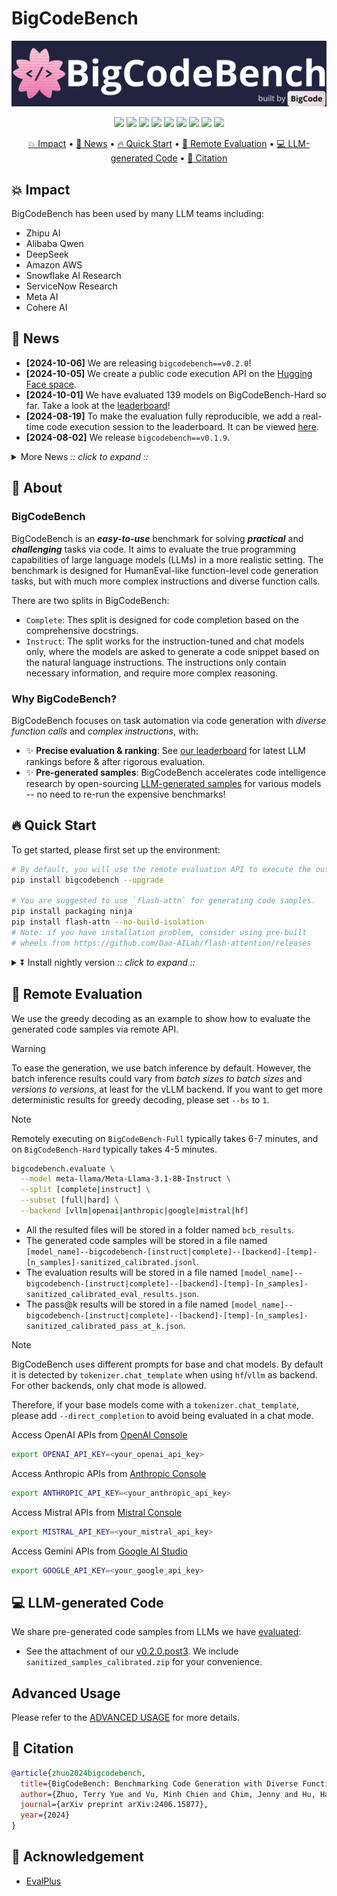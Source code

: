 # BigCodeBench
<center>
<img src="https://github.com/bigcode-bench/bigcode-bench.github.io/blob/main/asset/bigcodebench_banner.svg?raw=true" alt="BigCodeBench">
</center>

<p align="center">
    <a href="https://huggingface.co/spaces/bigcode/bigcodebench-leaderboard"><img src="https://img.shields.io/badge/🤗&nbsp&nbsp%F0%9F%8F%86-leaderboard-%23ff8811"></a>
    <a href="https://huggingface.co/collections/bigcode/bigcodebench-666ed21a5039c618e608ab06"><img src="https://img.shields.io/badge/🤗-collection-pink"></a>
    <a href="https://bigcode-bench.github.io/"><img src="https://img.shields.io/badge/%F0%9F%8F%86-website-8A2BE2"></a>
    <a href="https://arxiv.org/abs/2406.15877"><img src="https://img.shields.io/badge/arXiv-2406.15877-b31b1b.svg"></a>
    <a href="https://pypi.org/project/bigcodebench/"><img src="https://img.shields.io/pypi/v/bigcodebench?color=g"></a>
    <a href="https://pepy.tech/project/bigcodebench"><img src="https://static.pepy.tech/badge/bigcodebench"></a>
    <a href="https://github.com/bigcodebench/bigcodebench/blob/master/LICENSE"><img src="https://img.shields.io/pypi/l/bigcodebench"></a>
    <a href="https://hub.docker.com/r/bigcodebench/bigcodebench-evaluate" title="Docker-Eval"><img src="https://img.shields.io/docker/image-size/bigcodebench/bigcodebench-evaluate"></a>
    <a href="https://hub.docker.com/r/bigcodebench/bigcodebench-generate" title="Docker-Gen"><img src="https://img.shields.io/docker/image-size/bigcodebench/bigcodebench-generate"></a>
</p>

<p align="center">
    <a href="#-impact">💥 Impact</a> •
    <a href="#-news">📰 News</a> •
    <a href="#-quick-start">🔥 Quick Start</a> •
    <a href="#-remote-evaluation">🚀 Remote Evaluation</a> •
    <a href="#-llm-generated-code">💻 LLM-generated Code</a> •
    <a href="#-citation">📜 Citation</a>
</p>

## 💥 Impact
BigCodeBench has been used by many LLM teams including:
- Zhipu AI
- Alibaba Qwen
- DeepSeek
- Amazon AWS
- Snowflake AI Research
- ServiceNow Research
- Meta AI
- Cohere AI

## 📰 News
- **[2024-10-06]** We are releasing `bigcodebench==v0.2.0`!
- **[2024-10-05]** We create a public code execution API on the [Hugging Face space](https://huggingface.co/spaces/bigcode/bigcodebench-evaluator).
- **[2024-10-01]** We have evaluated 139 models on BigCodeBench-Hard so far. Take a look at the [leaderboard](https://huggingface.co/spaces/bigcode/bigcodebench-leaderboard)!
- **[2024-08-19]** To make the evaluation fully reproducible, we add a real-time code execution session to the leaderboard. It can be viewed [here](https://huggingface.co/spaces/bigcode/bigcodebench-leaderboard).
- **[2024-08-02]** We release `bigcodebench==v0.1.9`.

<details><summary>More News <i>:: click to expand ::</i></summary>
<div>

- **[2024-07-18]** We announce a subset of BigCodeBench, BigCodeBench-Hard, which includes 148 tasks that are more aligned with the real-world programming tasks. The details are available [in this blog post](https://huggingface.co/blog/terryyz/bigcodebench-hard). The dataset is available [here](https://huggingface.co/datasets/bigcode/bigcodebench-hard). The new release is `bigcodebench==v0.1.8`.
- **[2024-06-28]** We release `bigcodebench==v0.1.7`.
- **[2024-06-27]** We release `bigcodebench==v0.1.6`.
- **[2024-06-19]** We start the Hugging Face BigCodeBench Leaderboard! The leaderboard is available [here](https://huggingface.co/spaces/bigcode/bigcodebench-leaderboard).
- **[2024-06-18]** We release BigCodeBench, a new benchmark for code generation with 1140 software-engineering-oriented programming tasks. Preprint is available [here](https://arxiv.org/abs/2406.15877). PyPI package is available [here](https://pypi.org/project/bigcodebench/) with the version `0.1.5`.

</div>
</details>

## 🌸 About

### BigCodeBench

BigCodeBench is an **_easy-to-use_** benchmark for solving **_practical_** and **_challenging_** tasks via code. It aims to evaluate the true programming capabilities of large language models (LLMs) in a more realistic setting. The benchmark is designed for HumanEval-like function-level code generation tasks, but with much more complex instructions and diverse function calls.

There are two splits in BigCodeBench:
- `Complete`: Thes split is designed for code completion based on the comprehensive docstrings.
- `Instruct`: The split works for the instruction-tuned and chat models only, where the models are asked to generate a code snippet based on the natural language instructions. The instructions only contain necessary information, and require more complex reasoning.

### Why BigCodeBench?

BigCodeBench focuses on task automation via code generation with *diverse function calls* and *complex instructions*, with:

* ✨ **Precise evaluation & ranking**: See [our leaderboard](https://huggingface.co/spaces/bigcode/bigcodebench-leaderboard) for latest LLM rankings before & after rigorous evaluation.
* ✨ **Pre-generated samples**: BigCodeBench accelerates code intelligence research by open-sourcing [LLM-generated samples](#-LLM-generated-code) for various models -- no need to re-run the expensive benchmarks!

## 🔥 Quick Start

To get started, please first set up the environment:

```bash
# By default, you will use the remote evaluation API to execute the output samples.
pip install bigcodebench --upgrade

# You are suggested to use `flash-attn` for generating code samples.
pip install packaging ninja
pip install flash-attn --no-build-isolation
# Note: if you have installation problem, consider using pre-built
# wheels from https://github.com/Dao-AILab/flash-attention/releases
```

<details><summary>⏬ Install nightly version <i>:: click to expand ::</i></summary>
<div>

```bash
# Install to use bigcodebench.generate
pip install "git+https://github.com/bigcode-project/bigcodebench.git" --upgrade
```

</div>
</details>


## 🚀 Remote Evaluation

We use the greedy decoding as an example to show how to evaluate the generated code samples via remote API.
> [!Warning]
>
> To ease the generation, we use batch inference by default. However, the batch inference results could vary from *batch sizes to batch sizes* and *versions to versions*, at least for the vLLM backend. If you want to get more deterministic results for greedy decoding, please set `--bs` to `1`. 

> [!Note]
>
> Remotely executing on `BigCodeBench-Full` typically takes 6-7 minutes, and on `BigCodeBench-Hard` typically takes 4-5 minutes.

```bash
bigcodebench.evaluate \
  --model meta-llama/Meta-Llama-3.1-8B-Instruct \
  --split [complete|instruct] \
  --subset [full|hard] \
  --backend [vllm|openai|anthropic|google|mistral|hf]
```

- All the resulted files will be stored in a folder named `bcb_results`.
- The generated code samples will be stored in a file named `[model_name]--bigcodebench-[instruct|complete]--[backend]-[temp]-[n_samples]-sanitized_calibrated.jsonl`.
- The evaluation results will be stored in a file named `[model_name]--bigcodebench-[instruct|complete]--[backend]-[temp]-[n_samples]-sanitized_calibrated_eval_results.json`.
- The pass@k results will be stored in a file named `[model_name]--bigcodebench-[instruct|complete]--[backend]-[temp]-[n_samples]-sanitized_calibrated_pass_at_k.json`.

> [!Note]
>
> BigCodeBench uses different prompts for base and chat models.
> By default it is detected by `tokenizer.chat_template` when using `hf`/`vllm` as backend.
> For other backends, only chat mode is allowed.
>
> Therefore, if your base models come with a `tokenizer.chat_template`,
> please add `--direct_completion` to avoid being evaluated
> in a chat mode.

Access OpenAI APIs from [OpenAI Console](https://platform.openai.com/)
```bash
export OPENAI_API_KEY=<your_openai_api_key>
```

Access Anthropic APIs from [Anthropic Console](https://console.anthropic.com/)
```bash
export ANTHROPIC_API_KEY=<your_anthropic_api_key>
```

Access Mistral APIs from [Mistral Console](https://console.mistral.ai/)
```bash
export MISTRAL_API_KEY=<your_mistral_api_key>
```

Access Gemini APIs from [Google AI Studio](https://aistudio.google.com/)
```bash
export GOOGLE_API_KEY=<your_google_api_key>
```

## 💻 LLM-generated Code

We share pre-generated code samples from LLMs we have [evaluated](https://huggingface.co/spaces/bigcode/bigcodebench-leaderboard):
*  See the attachment of our [v0.2.0.post3](https://github.com/bigcode-project/bigcodebench/releases/tag/v0.2.0.post3). We include `sanitized_samples_calibrated.zip` for your convenience.

## Advanced Usage

Please refer to the [ADVANCED USAGE](https://github.com/bigcode-project/bigcodebench/blob/main/ADVANCED_USAGE.md) for more details.

## 📜 Citation

```bibtex
@article{zhuo2024bigcodebench,
  title={BigCodeBench: Benchmarking Code Generation with Diverse Function Calls and Complex Instructions},
  author={Zhuo, Terry Yue and Vu, Minh Chien and Chim, Jenny and Hu, Han and Yu, Wenhao and Widyasari, Ratnadira and Yusuf, Imam Nur Bani and Zhan, Haolan and He, Junda and Paul, Indraneil and others},
  journal={arXiv preprint arXiv:2406.15877},
  year={2024}
}
```

## 🙏 Acknowledgement

- [EvalPlus](https://github.com/evalplus/evalplus)
